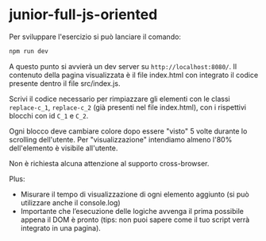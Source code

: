 # junior-full-js-oriented

Per sviluppare l'esercizio si può lanciare il comando:
```sh
npm run dev
```
A questo punto si avvierà un dev server su `http://localhost:8080/`.
Il contenuto della pagina visualizzata è il file index.html con integrato il codice presente dentro il file src/index.js.

Scrivi il codice necessario per rimpiazzare gli elementi con le classi `replace-c_1`, `replace-c_2` (già presenti nel file index.html), con i rispettivi blocchi con id `C_1` e `C_2`.

Ogni blocco deve cambiare colore dopo essere "visto" 5 volte durante lo scrolling dell'utente.
Per "visualizzazione" intendiamo almeno l'80% dell'elemento è visibile all'utente.

Non è richiesta alcuna attenzione al supporto cross-browser.

Plus:

- Misurare il tempo di visualizzazione di ogni elemento aggiunto (si può utilizzare anche il console.log)
- Importante che l’esecuzione delle logiche avvenga il prima possibile appena il DOM è pronto (tips: non puoi sapere come il tuo script verrà integrato in una pagina).
